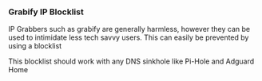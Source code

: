 ### Grabify IP Blocklist

IP Grabbers such as grabify are generally harmless, however they can be used to intimidate less tech savvy users.
This can easily be prevented by using a blocklist

This blocklist should work with any DNS sinkhole like Pi-Hole and Adguard Home
